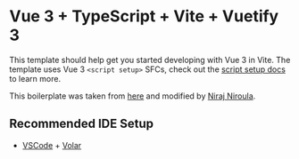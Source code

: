 # Vue 3 + TypeScript + Vite + Vuetify 3

This template should help get you started developing with Vue 3 in Vite. The template uses Vue 3 `<script setup>` SFCs, check out the [script setup docs](https://v3.vuejs.org/api/sfc-script-setup.html#sfc-script-setup) to learn more.

This boilerplate was taken from [here](https://github.com/peshanghiwa/Vue3-Vite-Vuetify3-Typescript-Template) and modified by [Niraj Niroula](https://github.com/nirajniroula).

## Recommended IDE Setup

- [VSCode](https://code.visualstudio.com/) + [Volar](https://marketplace.visualstudio.com/items?itemName=johnsoncodehk.volar)
